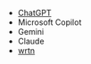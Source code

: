 
- [ChatGPT](https://chatgpt.com/)
- Microsoft Copilot
- Gemini
- Claude
- [wrtn](https://wrtn.ai/)
